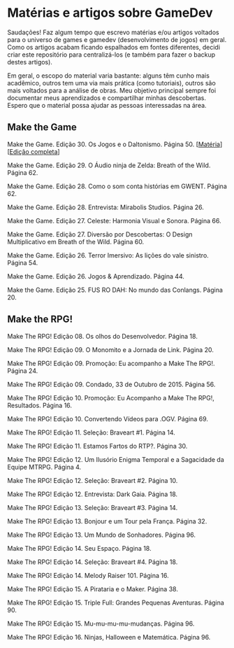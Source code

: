 # Matérias e artigos sobre GameDev
Saudações! 
Faz algum tempo que escrevo matérias e/ou artigos voltados para o universo de games e gamedev (desenvolvimento de jogos) em geral. 
Como os artigos acabam ficando espalhados em fontes diferentes, decidi criar este repositório para centralizá-los (e também para fazer o backup destes artigos). 

Em geral, o escopo do material varia bastante: alguns têm cunho mais acadêmico, outros tem uma via mais prática (como tutoriais), outros são mais voltados para a análise de obras. Meu objetivo principal sempre foi documentar meus aprendizados e compartilhar minhas descobertas. Espero que o material possa ajudar as pessoas interessadas na área.

## Make the Game
Make the Game. Edição 30. Os Jogos e o Daltonismo. Página 50. [[Matéria](https://archive.org/details/os-jogos-e-o-daltonismo)] [[Edição completa](https://condadobraveheart.com/Portal/Make_The_Game/MakeTheGame%2330.pdf)]

Make the Game. Edição 29. O Áudio ninja de Zelda: Breath of the Wild. Página 62.

Make the Game. Edição 28. Como o som conta histórias em GWENT. Página 62.

Make the Game. Edição 28. Entrevista: Mirabolis Studios. Página 26.

Make the Game. Edição 27. Celeste: Harmonia Visual e Sonora. Página 66.

Make the Game. Edição 27. Diversão por Descobertas: O Design Multiplicativo em Breath of the Wild. Página 60. 

Make the Game. Edição 26. Terror Imersivo: As lições do vale sinistro. Página 54.

Make the Game. Edição 26. Jogos & Aprendizado. Página 44.

Make the Game. Edição 25. FUS RO DAH: No mundo das Conlangs. Página 20.

## Make the RPG!
Make The RPG! Edição 08. Os olhos do Desenvolvedor. Página 18.

Make The RPG! Edição 09. O Monomito e a Jornada de Link. Página 20.

Make The RPG! Edição 09. Promoção: Eu acompanho a Make The RPG!. Página 24.

Make The RPG! Edição 09. Condado, 33 de Outubro de 2015. Página 56.

Make The RPG! Edição 10. Promoção: Eu Acompanho a Make The RPG!, Resultados. Página 16.

Make The RPG! Edição 10. Convertendo Vídeos para .OGV. Página 69.

Make The RPG! Edição 11. Seleção: Braveart #1. Página 14.

Make The RPG! Edição 11. Estamos Fartos do RTP?. Página 30.

Make The RPG! Edição 12. Um Ilusório Enigma Temporal e a Sagacidade da Equipe MTRPG. Página 4.

Make The RPG! Edição 12. Seleção: Braveart #2. Página 10.

Make The RPG! Edição 12. Entrevista: Dark Gaia. Página 18.

Make The RPG! Edição 13. Seleção: Braveart #3. Página 14.

Make The RPG! Edição 13. Bonjour e um Tour pela França. Página 32.

Make The RPG! Edição 13. Um Mundo de Sonhadores. Página 96.

Make The RPG! Edição 14. Seu Espaço. Página 18.

Make The RPG! Edição 14. Seleção: Braveart #4. Página 18.

Make The RPG! Edição 14. Melody Raiser 101. Página 16.

Make The RPG! Edição 15. A Pirataria e o Maker. Página 38.

Make The RPG! Edição 15. Triple Full: Grandes Pequenas Aventuras. Página 90.

Make The RPG! Edição 15. Mu-mu-mu-mu-mudanças. Página 96.

Make The RPG! Edição 16. Ninjas, Halloween e Matemática. Página 96.
